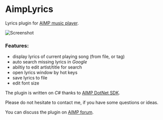 # AimpLyrics
Lyrics plugin for [AIMP music player](http://www.aimp.ru/).

<img src="https://i.ibb.co/9g0Q9BJ/Screenshot.png" alt="Screenshot" border="0" />

### Features:
* display lyrics of current playing song (from file, or tag)
* auto search missing lyrics in *Google*
* abiltiy to edit artist/title for search
* open lyrics window by hot keys
* save lyrics to file
* edit font size

The plugin is written on *C#* thanks to [AIMP DotNet SDK](https://github.com/martin211/aimp_dotnet).

Please do not hesitate to contact me, if you have some questions or ideas.

You can discuss the plugin on [AIMP forum](https://www.aimp.ru/forum/index.php?topic=63331.0).
